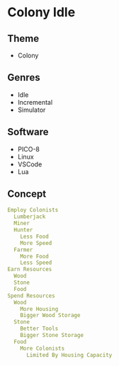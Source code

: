 # Colony Idle
## Theme
- Colony
## Genres
- Idle
- Incremental
- Simulator
## Software
- PICO-8
- Linux
- VSCode
- Lua
## Concept
```yml
Employ Colonists
  Lumberjack
  Miner
  Hunter
    Less Food
    More Speed
  Farmer
    More Food
    Less Speed
Earn Resources
  Wood
  Stone
  Food
Spend Resources
  Wood
    More Housing
    Bigger Wood Storage
  Stone
    Better Tools
    Bigger Stone Storage
  Food
    More Colonists
      Limited By Housing Capacity
```